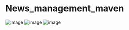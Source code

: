 # News_management_maven
![image](https://github.com/Alexey-99/News_management_maven/assets/96728779/055b3754-dc93-4a6d-9f66-e515048f933f)
![image](https://github.com/Alexey-99/News_management_maven/assets/96728779/a6980bd3-485e-4c04-a20f-a54e99a56a23)
![image](https://github.com/Alexey-99/News_management_maven/assets/96728779/9a2b2d68-88e5-4618-aec4-feb2b096c989)
